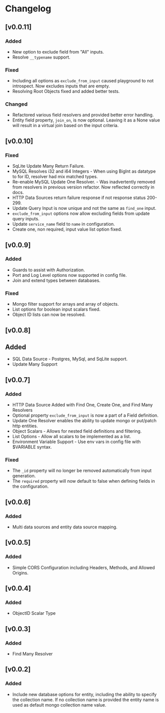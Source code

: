 # Changelog

## [v0.0.11]

### Added

- New option to exclude field from "All" inputs.
- Resolve `__typename` support.

### Fixed

- Including all options as `exclude_from_input` caused playground to not introspect. Now excludes inputs that are empty.
- Resolving Root Objects fixed and added better tests.

### Changed

- Refactored various field resolvers and provided better error handling.
- Entity field property, `join_on`, is now optional. Leaving it as a None value will result in a virtual join based on the input criteria.

## [v0.0.10]

### Fixed

- SqLite Update Many Return Failure.
- MySQL Resolves i32 and i64 Integers - When using BigInt as datatype to for ID, resolver had mix matched types.
- Re-enable MySQL Update One Resolver. - Was inadvertently removed from resolvers in previous version refactor. Now reflected correctly in docs.
- HTTP Data Sources return failure response if not response status 200-299.
- Update Query Input is now unique and not the same as `find_one` input.
- `exclude_from_input` options now allow excluding fields from update query inputs.
- Update `service_name` field to `name` in configuration.
- Create one, non required, input value list option fixed.

## [v0.0.9]

### Added

- Guards to assist with Authorization.
- Port and Log Level options now supported in config file.
- Join and extend types between databases.

### Fixed

- Mongo filter support for arrays and array of objects.
- List options for boolean input scalars fixed.
- Object ID lists can now be resolved.

## [v0.0.8]

## Added

- SQL Data Source - Postgres, MySql, and SqLite support.
- Update Many Support

## [v0.0.7]

### Added

- HTTP Data Source Added with Find One, Create One, and Find Many Resolvers
- Optional property `exclude_from_input` is now a part of a Field definition.
- Update One Resolver enables the ability to update mongo or put/patch http entities.
- Object Scalars - Allows for nested field definitions and filtering.
- List Options - Allow all scalars to be implemented as a list.
- Environment Variable Support - Use env vars in config file with $VARIABLE syntax.

### Fixed

- The `_id` property will no longer be removed automatically from input generation.
- The `required` property will now default to false when defining fields in the configuration.

## [v0.0.6]

### Added

- Multi data sources and entity data source mapping.

## [v0.0.5]

### Added

- Simple CORS Configuration including Headers, Methods, and Allowed Origins.

## [v0.0.4]

### Added

- ObjectID Scalar Type

## [v0.0.3]

### Added

- Find Many Resolver

## [v0.0.2]

### Added

- Include new database options for entity, including the ability to specify the collection name. If no collection name is provided the entity name is used as default mongo collection name value.
